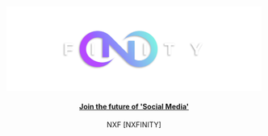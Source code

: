 <div align="center">
  <img src="./docs/assets/images/nxfinity-banner.png" alt="NXF Logo" />
</div>

<h4 align="center">
  <a href="https://nxfinity.live">Join the future of 'Social Media'</a>
</h4>

<p align="center">
    NXF [NXFINITY]
</p>
